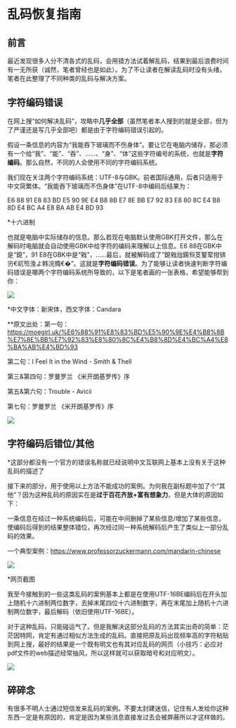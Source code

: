 # 乱码恢复指南

## 前言  

最近发现很多人分不清各式的乱码，会用错方法试着解乱码，结果到最后浪费时间有一无所获（诚然，笔者曾经也是如此）。为了不让读者在解读乱码时没有头绪，笔者在此整理了不同种类的乱码与解决方案。

## 字符编码错误  

在网上搜“如何解决乱码”，攻略中**几乎全部**（虽然笔者本人搜到的就是全部，但为了严谨还是写几乎全部吧）都是由于字符编码错误引起的。

假设一条信息的内容为“我能吞下玻璃而不伤身体”。要让它在电脑内储存，那必须有一个给“我”、“能”、“吞”、……、“身”、“体”这些字符编号的系统，也就是**字符编码**。那么自然，不同的人会使用不同的字符编码系统。

我们现在关注两个字符编码系统：UTF-8与GBK。前者国际通用，后者只适用于中文简繁体。“我能吞下玻璃而不伤身体”在UTF-8中编码后结果为：

E6 88 91 E8 83 BD E5 90 9E E4 B8 8B E7 8E BB E7 92 83 E8 80 8C E4 B8 8D E4 BC A4 E8 BA AB E4 BD 93

\*十六进制

也就是电脑中实际储存的信息。那么若现在电脑默认使用GBK打开文件，那么在解码时电脑就会自动使用GBK中给字符的编码来理解以上信息。E6 88在GBK中是“鎴”，91 E8在GBK中是“戣”，……最后，就被解码成了“鎴戣兘鍚炰笅鐜荤拑锛岃€屼笉浼よ韩浣撱€�”。这就是**字符编码错误**。为了能够让读者快速判断字符编码错误是哪两个字符编码系统所导致的，以下是笔者画的一张表格，希望能够帮到你：

![](https://i0.hdslb.com/bfs/article/8b6da274f4ed8dde8823197e92e213f73546605240191947.png)

\*中文字体：新宋体，西文字体：Candara  

\*\*原文出处：第一句：https://moegirl.uk/%E6%88%91%E8%83%BD%E5%90%9E%E4%B8%8B%E7%8E%BB%E7%92%83%E8%80%8C%E4%B8%8D%E4%BC%A4%E8%BA%AB%E4%BD%93

第二句：I Feel It in the Wind - Smith & Thell

第三&第四句：罗曼罗兰 《米开朗基罗传》序

第五&第六句：Trouble - Avicii

第七句：罗曼罗兰 《米开朗基罗传》序

![](https://i0.hdslb.com/bfs/article/4adb9255ada5b97061e610b682b8636764fe50ed.png)

## 字符编码后错位/其他  

\*这部分都没有一个官方的错误名称就已经说明中文互联网上基本上没有关于这种乱码的描述了

接下来的部分，用于使用以上方法不能成功的案例。为何我在副标题中加了个“其他”？因为这种乱码的原因实在是**过于百花齐放+富有想象力**，但是大体的原因如下：

一条信息在经过一种系统编码后，可能在中间删掉了某些信息/增加了某些信息，使编码后得到的结果整体错位，再次经过同一种系统解码后产生了类似上一部分乱码的效果。

一个典型案例：https://www.professorzuckermann.com/mandarin-chinese

![](https://i0.hdslb.com/bfs/article/9ae64e7f5ddcd0d29667d650c166e8303546605240191947.png)

\*网页截图

我至今接触到的一些这类乱码的案例基本上都是在使用UTF-16BE编码后在开头加上随机十六进制两位数字，去掉末尾四位十六进制数字，再在末尾加上随机十六进制两位数字，最后解码（依旧使用UTF-16BE）。

对于这种乱码，只能碰运气了。但是我解决这部分乱码的方法其实出奇的简单：茫茫因特网，肯定有通过相似方法生成的乱码。直接把原乱码出现频率高的字符粘贴到网上搜，最好的结果是一个既有明文也有其对应乱码的网页（小技巧：必应对pdf文件的web描述经常抽风，所以这样就可以获取暗号和对应明文）。

![](https://i0.hdslb.com/bfs/article/4adb9255ada5b97061e610b682b8636764fe50ed.png)

## 碎碎念  

有很多不明人士通过短信发来乱码的案例。不要太封建迷信，记住有人发给你这种东西一定是有原因的，肯定是因为某些消息直接发过去会被屏蔽所以才这样做的。